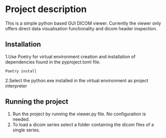 # Project description
This is a simple python based GUI DICOM viewer. 
Currently the viewer only offers direct data visualisation functionality and dicom header inspection. 

## Installation

1.Use Poetry for virtual environment creation and installation of dependencies found in the pyproject.toml file.

`
Poetry install
`

2.Select the python.exe installed in the virtual environment as project interpreter

## Running the project

1. Run the project by running the viewer.py file. No configuration is needed.
2. To load a dicom series select a folder containing the dicom files of a single series.
